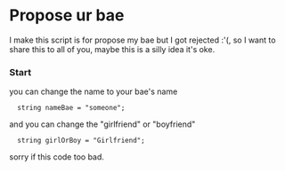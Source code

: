 # Propose ur bae

I make this script is for propose my bae but I got rejected :'(, so I want to share this to all of you, maybe this is a silly idea it's oke.

### Start

you can change the name to your bae's name

```
  string nameBae = "someone";
```

and you can change the "girlfriend" or "boyfriend"

```
  string girlOrBoy = "Girlfriend";
```

sorry if this code too bad.

